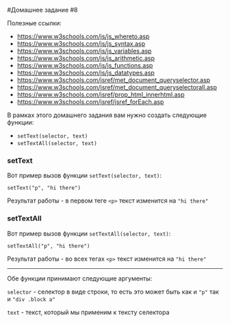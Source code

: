 #Домашнее задание #8

Полезные ссылки:

 - https://www.w3schools.com/js/js_whereto.asp
 - https://www.w3schools.com/js/js_syntax.asp
 - https://www.w3schools.com/js/js_variables.asp
 - https://www.w3schools.com/js/js_arithmetic.asp
 - https://www.w3schools.com/js/js_functions.asp
 - https://www.w3schools.com/js/js_datatypes.asp
 - https://www.w3schools.com/jsref/met_document_queryselector.asp
 - https://www.w3schools.com/jsref/met_document_queryselectorall.asp
 - https://www.w3schools.com/jsref/prop_html_innerhtml.asp
 - https://www.w3schools.com/jsref/jsref_forEach.asp

В рамках этого домашнего задания вам нужно создать следующие функции:

 - `setText(selector, text)`
 - `setTextAll(selector, text)`

### setText
 Вот пример вызов функции `setText(selector, text)`:
 
 ```javasript
 setText("p", "hi there")
 ```
Результат работы - в первом теге `<p>` текст изменится на `"hi there"`

### setTextAll

 Вот пример вызов функции `setTextAll(selector, text)`:
 
 ```javasript
 setTextAll("p", "hi there")
 ```
Результат работы - во всех тегах `<p>` текст изменится на `"hi there"`

---

Обе функции принимают следующие аргументы:

`selector` - селектор в виде строки, то есть это может быть как и `"p"` так и `"div .block a"`

`text` - текст, который мы применим к тексту селектора